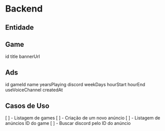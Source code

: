 # Backend

## Entidade

## Game

id
title
bannerUrl

## Ads

id
gameId
name
yearsPlaying
discord
weekDays
hourStart
hourEnd
useVoiceChannel
createdAt

## Casos de Uso

[ ] - Listagem de games
[ ] - Criação de um novo anúncio
[ ] - Listagem de anúncios ID do game
[ ] - Buscar discord pelo ID do anúncio
